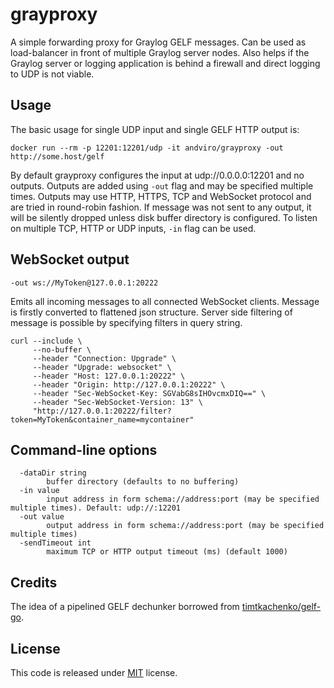 # grayproxy

A simple forwarding proxy for Graylog GELF messages. Can be used as
load-balancer in front of multiple Graylog server nodes. Also helps if the
Graylog server or logging application is behind a firewall and direct logging
to UDP is not viable.

## Usage

The basic usage for single UDP input and single GELF HTTP output is:

```
docker run --rm -p 12201:12201/udp -it andviro/grayproxy -out http://some.host/gelf
```

By default grayproxy configures the input at udp://0.0.0.0:12201 and no
outputs. Outputs are added using `-out` flag and may be specified multiple
times. Outputs may use HTTP, HTTPS, TCP and WebSocket protocol and are tried in
round-robin fashion. If message was not sent to any output, it will be silently
dropped unless disk buffer directory is configured. To listen on multiple TCP,
HTTP or UDP inputs, `-in` flag can be used.

## WebSocket output

```
-out ws://MyToken@127.0.0.1:20222
```

Emits all incoming messages to all connected WebSocket clients.
Message is firstly converted to flattened json structure.
Server side filtering of message is possible by specifying filters in query string.

```
curl --include \
     --no-buffer \
     --header "Connection: Upgrade" \
     --header "Upgrade: websocket" \
     --header "Host: 127.0.0.1:20222" \
     --header "Origin: http://127.0.0.1:20222" \
     --header "Sec-WebSocket-Key: SGVabG8sIHOvcmxDIQ==" \
     --header "Sec-WebSocket-Version: 13" \
     "http://127.0.0.1:20222/filter?token=MyToken&container_name=mycontainer"
```

## Command-line options

```
  -dataDir string
    	buffer directory (defaults to no buffering)
  -in value
    	input address in form schema://address:port (may be specified multiple times). Default: udp://:12201
  -out value
    	output address in form schema://address:port (may be specified multiple times)
  -sendTimeout int
    	maximum TCP or HTTP output timeout (ms) (default 1000)
```

## Credits

The idea of a pipelined GELF dechunker borrowed from [timtkachenko/gelf-go](https://github.com/timtkachenko/gelf-go).

## License

This code is released under 
[MIT](https://github.com/andviro/grayproxy/blob/master/LICENSE) license.
